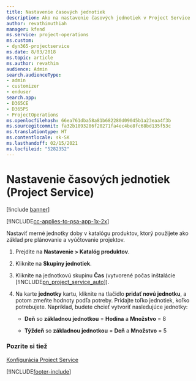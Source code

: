 ```yaml
---
title: Nastavenie časových jednotiek
description: Ako na nastavenie časových jednotiek v Project Service
author: revathimuthiah
manager: kfend
ms.service: project-operations
ms.custom:
- dyn365-projectservice
ms.date: 8/03/2018
ms.topic: article
ms.author: revathim
audience: Admin
search.audienceType:
- admin
- customizer
- enduser
search.app:
- D365CE
- D365PS
- ProjectOperations
ms.openlocfilehash: 66ea761dba58a81b682280d09045b1a23eaa4f3b
ms.sourcegitcommit: fa32b1893286f20271fa4ec4be8fc68bd135f53c
ms.translationtype: HT
ms.contentlocale: sk-SK
ms.lasthandoff: 02/15/2021
ms.locfileid: "5282352"
---
```

# <a name="set-up-time-units-project-service"></a>Nastavenie časových jednotiek (Project Service)

[!include [banner](../includes/psa-now-project-operations.md)]

[!INCLUDE[cc-applies-to-psa-app-1x-2x](../includes/cc-applies-to-psa-app-1x-2x.md)]

Nastaviť merné jednotky doby v katalógu produktov, ktorý použijete ako základ pre plánovanie a vyúčtovanie projektov.  
  
1. Prejdite na **Nastavenie > Katalóg produktov**.  
  
2. Kliknite na **Skupiny jednotiek**.  
  
3. Kliknite na jednotkovú skupinu **Čas** (vytvorené počas inštalácie [!INCLUDE[pn_project_service_auto](../includes/pn-project-service-auto.md)]).  
  
4. Na karte **jednotky** kartu, kliknite na tlačidlo **pridať novú jednotku**, a potom zmeňte hodnoty podľa potreby. Pridajte toľko jednotiek, koľko potrebujete. Napríklad, budete chcieť vytvoriť nasledujúce jednotky:  
  
   - **Deň** so **základnou jednotkou** = **Hodina** a **Množstvo** = 8  
  
   - **Týždeň** so **základnou jednotkou** = **Deň** a **Množstvo** = 5  
  
### <a name="see-also"></a>Pozrite si tiež  
 [Konfigurácia Project Service](../psa/configure.md)


[!INCLUDE[footer-include](../includes/footer-banner.md)]